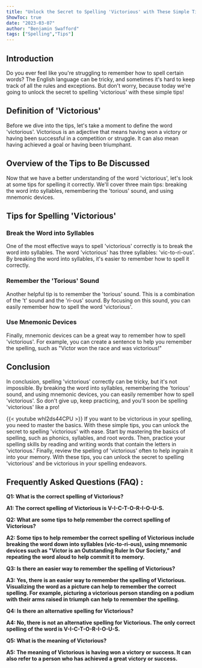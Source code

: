 ```yaml
---
title: "Unlock the Secret to Spelling 'Victorious' with These Simple Tips!"
ShowToc: true 
date: "2023-03-07"
author: "Benjamin Swafford" 
tags: ["Spelling","Tips"]
---
```

## Introduction

Do you ever feel like you're struggling to remember how to spell certain words? The English language can be tricky, and sometimes it's hard to keep track of all the rules and exceptions. But don't worry, because today we're going to unlock the secret to spelling 'victorious' with these simple tips!

## Definition of 'Victorious'

Before we dive into the tips, let's take a moment to define the word 'victorious'. Victorious is an adjective that means having won a victory or having been successful in a competition or struggle. It can also mean having achieved a goal or having been triumphant.

## Overview of the Tips to Be Discussed

Now that we have a better understanding of the word 'victorious', let's look at some tips for spelling it correctly. We'll cover three main tips: breaking the word into syllables, remembering the 'torious' sound, and using mnemonic devices.

## Tips for Spelling 'Victorious'

### Break the Word into Syllables

One of the most effective ways to spell 'victorious' correctly is to break the word into syllables. The word 'victorious' has three syllables: 'vic-to-ri-ous'. By breaking the word into syllables, it's easier to remember how to spell it correctly.

### Remember the 'Torious' Sound

Another helpful tip is to remember the 'torious' sound. This is a combination of the 't' sound and the 'ri-ous' sound. By focusing on this sound, you can easily remember how to spell the word 'victorious'.

### Use Mnemonic Devices

Finally, mnemonic devices can be a great way to remember how to spell 'victorious'. For example, you can create a sentence to help you remember the spelling, such as "Victor won the race and was victorious!"

## Conclusion

In conclusion, spelling 'victorious' correctly can be tricky, but it's not impossible. By breaking the word into syllables, remembering the 'torious' sound, and using mnemonic devices, you can easily remember how to spell 'victorious'. So don't give up, keep practicing, and you'll soon be spelling 'victorious' like a pro!

{{< youtube whl2ds44CPU >}} 
If you want to be victorious in your spelling, you need to master the basics. With these simple tips, you can unlock the secret to spelling 'victorious' with ease. Start by mastering the basics of spelling, such as phonics, syllables, and root words. Then, practice your spelling skills by reading and writing words that contain the letters in 'victorious.' Finally, review the spelling of 'victorious' often to help ingrain it into your memory. With these tips, you can unlock the secret to spelling 'victorious' and be victorious in your spelling endeavors.

## Frequently Asked Questions (FAQ) :
**Q1: What is the correct spelling of Victorious?**

**A1: The correct spelling of Victorious is V-I-C-T-O-R-I-O-U-S.**

**Q2: What are some tips to help remember the correct spelling of Victorious?**

**A2: Some tips to help remember the correct spelling of Victorious include breaking the word down into syllables (vic-to-ri-ous), using mnemonic devices such as "Victor is an Outstanding Ruler In Our Society," and repeating the word aloud to help commit it to memory.**

**Q3: Is there an easier way to remember the spelling of Victorious?**

**A3: Yes, there is an easier way to remember the spelling of Victorious. Visualizing the word as a picture can help to remember the correct spelling. For example, picturing a victorious person standing on a podium with their arms raised in triumph can help to remember the spelling.**

**Q4: Is there an alternative spelling for Victorious?**

**A4: No, there is not an alternative spelling for Victorious. The only correct spelling of the word is V-I-C-T-O-R-I-O-U-S.**

**Q5: What is the meaning of Victorious?**

**A5: The meaning of Victorious is having won a victory or success. It can also refer to a person who has achieved a great victory or success.**





